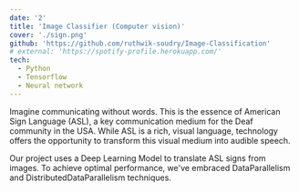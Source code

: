 ```yaml
---
date: '2'
title: 'Image Classifier (Computer vision)'
cover: './sign.png'
github: 'https://github.com/ruthwik-soudry/Image-Classification'
# external: 'https://spotify-profile.herokuapp.com/'
tech:
  - Python
  - Tensorflow
  - Neural network
---
```


Imagine communicating without words. This is the essence of American Sign Language (ASL), a key communication medium for the Deaf community in the USA. While ASL is a rich, visual language, technology offers the opportunity to transform this visual medium into audible speech.

Our project uses a Deep Learning Model to translate ASL signs from images. To achieve optimal performance, we've embraced DataParallelism and DistributedDataParallelism techniques.
